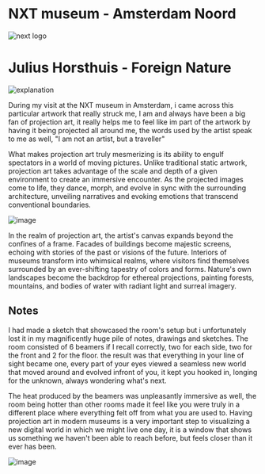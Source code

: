 # NXT museum - Amsterdam Noord
![next logo](https://github.com/ChrisvanHvA/weekly_nerds/assets/90341211/045b7184-5df6-4204-991a-ad953a4c242b)


# Julius Horsthuis - Foreign Nature

![explanation](https://github.com/ChrisvanHvA/weekly_nerds/assets/90341211/9f4bb4e5-d3a7-457f-a173-d968cd0e8ea5)

During my visit at the NXT museum in Amsterdam, i came across this particular artwork that really struck me, I am and always have been a big fan of projection art, it really helps me to feel like im part of the artwork by having it being projected all around me, the words used by the artist speak to me as well, "I am not an artist, but a traveller"

What makes projection art truly mesmerizing is its ability to engulf spectators in a world of moving pictures. Unlike traditional static artwork, projection art takes advantage of the scale and depth of a given environment to create an immersive encounter. As the projected images come to life, they dance, morph, and evolve in sync with the surrounding architecture, unveiling narratives and evoking emotions that transcend conventional boundaries.

![image](https://github.com/ChrisvanHvA/weekly_nerds/assets/90341211/c914028d-dccd-4b38-b6aa-01ae3c23f4ef)

In the realm of projection art, the artist's canvas expands beyond the confines of a frame. Facades of buildings become majestic screens, echoing with stories of the past or visions of the future. Interiors of museums transform into whimsical realms, where visitors find themselves surrounded by an ever-shifting tapestry of colors and forms. Nature's own landscapes become the backdrop for ethereal projections, painting forests, mountains, and bodies of water with radiant light and surreal imagery.

## Notes 
I had made a sketch that showcased the room's setup but i unfortunately lost it in my magnificently huge pile of notes, drawings and sketches. 
The room consisted of 6 beamers if I recall correctly, two for each side, two for the front and 2 for the floor.
the result was that everything in your line of sight became one, every part of your eyes viewed a seamless new world that moved around and evolved infront of you, it kept you hooked in, longing for the unknown, always wondering what's next.

The heat produced by the beamers was unpleasantly immersive as well, the room being hotter than other rooms made it feel like you were truly in a different place where everything felt off from what you are used to. 
Having projection art in modern museums is a very important step to visualizing a new digital world in which we might live one day, it is a window that shows us something we haven't been able to reach before, but feels closer than it ever has been.

![image](https://github.com/ChrisvanHvA/weekly_nerds/assets/90341211/3dec2a78-9113-46e0-9f53-4ee23089f4b8)

